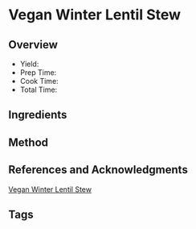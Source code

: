 # Vegan Winter Lentil Stew

## Overview

- Yield:
- Prep Time:
- Cook Time:
- Total Time:

## Ingredients


## Method



## References and Acknowledgments

[Vegan Winter Lentil Stew](https://www.budgetbytes.com/vegan-winter-lentil-stew/?fbclid=IwAR2G5_QNeiVp4jUX_5K6Lp-Wl9_fBC_M5MOsDKrExK9fDB9-T51WMFm1kQk)

## Tags


